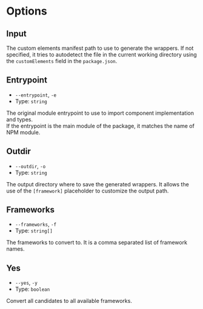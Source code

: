 # Options

## Input

The custom elements manifest path to use to generate the wrappers. If not specified, it tries to autodetect the file in the current working directory using the `customElements` field in the `package.json`.

## Entrypoint

-   `--entrypoint`, `-e`
-   Type: `string`

The original module entrypoint to use to import component implementation and types.  
If the entrypoint is the main module of the package, it matches the name of NPM module.

## Outdir

-   `--outdir`, `-o`
-   Type: `string`

The output directory where to save the generated wrappers. It allows the use of the `[framework]` placeholder to customize the output path.

## Frameworks

-   `--frameworks`, `-f`
-   Type: `string[]`

The frameworks to convert to. It is a comma separated list of framework names.

## Yes

-   `--yes`, `-y`
-   Type: `boolean`

Convert all candidates to all available frameworks.
